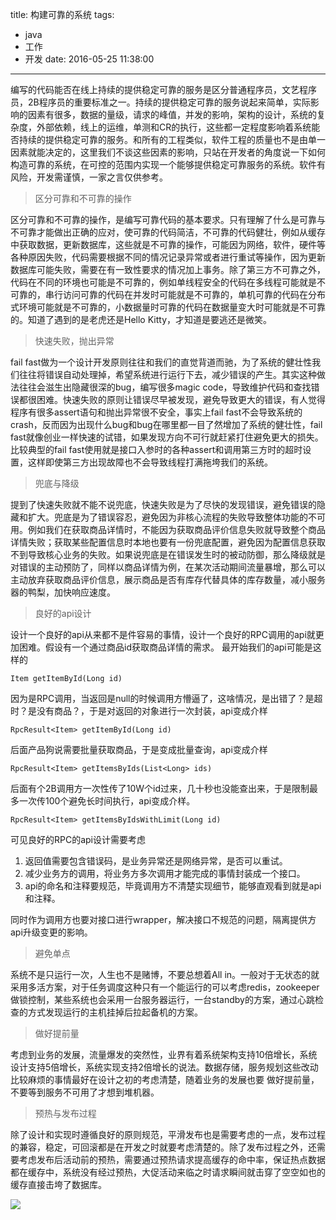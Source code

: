title: 构建可靠的系统
tags:
  - java
  - 工作
  - 开发
date: 2016-05-25 11:38:00
---

编写的代码能否在线上持续的提供稳定可靠的服务是区分普通程序员，文艺程序员，2B程序员的重要标准之一。持续的提供稳定可靠的服务说起来简单，实际影响的因素有很多，数据的量级，请求的峰值，并发的影响，架构的设计，系统的复杂度，外部依赖，线上的运维，单测和CR的执行，这些都一定程度影响着系统能否持续的提供稳定可靠的服务。和所有的工程类似，软件工程的质量也不是由单一因素就能决定的，这里我们不谈这些因素的影响，只站在开发者的角度说一下如何构造可靠的系统，在可控的范围内实现一个能够提供稳定可靠服务的系统。软件有风险，开发需谨慎，一家之言仅供参考。

> 区分可靠和不可靠的操作

区分可靠和不可靠的操作，是编写可靠代码的基本要求。只有理解了什么是可靠与不可靠才能做出正确的应对，使可靠的代码简洁，不可靠的代码健壮，例如从缓存中获取数据，更新数据库，这些就是不可靠的操作，可能因为网络，软件，硬件等各种原因失败，代码需要根据不同的情况记录异常或者进行重试等操作，因为更新数据库可能失败，需要在有一致性要求的情况加上事务。除了第三方不可靠之外，代码在不同的环境也可能是不可靠的，例如单线程安全的代码在多线程可能就是不可靠的，串行访问可靠的代码在并发时可能就是不可靠的，单机可靠的代码在分布式环境可能就是不可靠的，小数据量时可靠的代码在数据量变大时可能就是不可靠的。知道了遇到的是老虎还是Hello Kitty，才知道是要逃还是微笑。

> 快速失败，抛出异常

fail fast做为一个设计开发原则往往和我们的直觉背道而驰，为了系统的健壮性我们往往将错误自动处理掉，希望系统进行运行下去，减少错误的产生。其实这种做法往往会滋生出隐藏很深的bug，编写很多magic code，导致维护代码和查找错误都很困难。快速失败的原则让错误尽早被发现，避免导致更大的错误，有人觉得程序有很多assert语句和抛出异常很不安全，事实上fail fast不会导致系统的crash，反而因为出现什么bug和bug在哪里都一目了然增加了系统的健壮性，fail fast就像创业一样快速的试错，如果发现方向不可行就赶紧打住避免更大的损失。比较典型的fail fast使用就是接口入参时的各种assert和调用第三方时的超时设置，这样即使第三方出现故障也不会导致线程打满拖垮我们的系统。

> 兜底与降级

提到了快速失败就不能不说兜底，快速失败是为了尽快的发现错误，避免错误的隐藏和扩大。兜底是为了错误容忍，避免因为非核心流程的失败导致整体功能的不可用。例如我们在获取商品详情时，不能因为获取商品评价信息失败就导致整个商品详情失败；获取某些配置信息时本地也要有一份兜底配置，避免因为配置信息获取不到导致核心业务的失败。如果说兜底是在错误发生时的被动防御，那么降级就是对错误的主动预防了，同样以商品详情为例，在某次活动期间流量暴增，那么可以主动放弃获取商品评价信息，展示商品是否有库存代替具体的库存数量，减小服务器的鸭梨，加快响应速度。

> 良好的api设计

设计一个良好的api从来都不是件容易的事情，设计一个良好的RPC调用的api就更加困难。假设有一个通过商品id获取商品详情的需求。
最开始我们的api可能是这样的

```
Item getItemById(Long id)
```

因为是RPC调用，当返回是null的时候调用方懵逼了，这啥情况，是出错了？是超时？是没有商品？，于是对返回的对象进行一次封装，api变成介样

```
RpcResult<Item> getItemById(Long id)
```

后面产品狗说需要批量获取商品，于是变成批量查询，api变成介样

```
RpcResult<Item> getItemsByIds(List<Long> ids)
```

后面有个2B调用方一次性传了10W个id过来，几十秒也没能查出来，于是限制最多一次传100个避免长时间执行，api变成介样。

```
RpcResult<Item> getItemsByIdsWithLimit(Long id)
```

可见良好的RPC的api设计需要考虑   
1. 返回值需要包含错误码，是业务异常还是网络异常，是否可以重试。   
2. 减少业务方的调用，将业务方多次调用才能完成的事情封装成一个接口。  
3. api的命名和注释要规范，毕竟调用方不清楚实现细节，能够直观看到就是api和注释。

同时作为调用方也要对接口进行wrapper，解决接口不规范的问题，隔离提供方api升级变更的影响。

> 避免单点

系统不是只运行一次，人生也不是赌博，不要总想着All in。一般对于无状态的就采用多活方案，对于任务调度这种只有一个能运行的可以考虑redis，zookeeper做锁控制，某些系统也会采用一台服务器运行，一台standby的方案，通过心跳检查的方式发现运行的主机挂掉后拉起备机的方案。

> 做好提前量

考虑到业务的发展，流量爆发的突然性，业界有着系统架构支持10倍增长，系统设计支持5倍增长，系统实现支持2倍增长的说法。数据存储，服务规划这些改动比较麻烦的事情最好在设计之初的考虑清楚，随着业务的发展也要
做好提前量，不要等到服务不可用了才想到堆机器。

> 预热与发布过程

除了设计和实现时遵循良好的原则规范，平滑发布也是需要考虑的一点，发布过程的兼容，稳定，可回滚都是在开发之时就要考虑清楚的。除了发布过程之外，还需要考虑发布后活动前的预热，需要通过预热请求提高缓存的命中率，保证热点数据都在缓存中，系统没有经过预热，大促活动来临之时请求瞬间就击穿了空空如也的缓存直接击垮了数据库。

![](http://hexo-tuchuan.qiniudn.com/towers.jpg?imageView/1/w/670/h/400)

